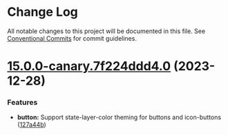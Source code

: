 # Change Log

All notable changes to this project will be documented in this file.
See [Conventional Commits](https://conventionalcommits.org) for commit guidelines.

# [15.0.0-canary.7f224ddd4.0](https://github.com/material-components/material-components-web/compare/v14.0.0...v15.0.0-canary.7f224ddd4.0) (2023-12-28)


### Features

* **button:** Support state-layer-color theming for buttons and icon-buttons ([127a44b](https://github.com/material-components/material-components-web/commit/127a44b284698c40533b2e52cd0311ec689aa026))
